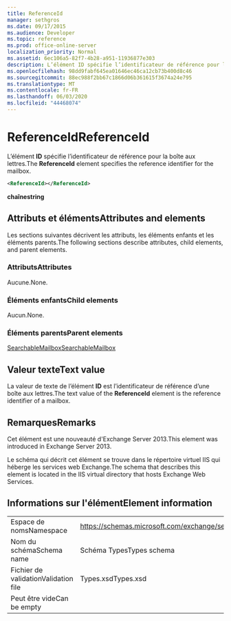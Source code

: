 ```yaml
---
title: ReferenceId
manager: sethgros
ms.date: 09/17/2015
ms.audience: Developer
ms.topic: reference
ms.prod: office-online-server
localization_priority: Normal
ms.assetid: 6ec106a5-82f7-4b28-a951-11936877e303
description: L’élément ID spécifie l’identificateur de référence pour la boîte aux lettres.
ms.openlocfilehash: 98dd9fabf645ea01646ec46ca12cb73b400d8c46
ms.sourcegitcommit: 88ec988f2bb67c1866d06b361615f3674a24e795
ms.translationtype: MT
ms.contentlocale: fr-FR
ms.lasthandoff: 06/03/2020
ms.locfileid: "44468074"
---
```

# <a name="referenceid"></a><span data-ttu-id="f9fa6-103">ReferenceId</span><span class="sxs-lookup"><span data-stu-id="f9fa6-103">ReferenceId</span></span>

<span data-ttu-id="f9fa6-104">L’élément **ID** spécifie l’identificateur de référence pour la boîte aux lettres.</span><span class="sxs-lookup"><span data-stu-id="f9fa6-104">The **ReferenceId** element specifies the reference identifier for the mailbox.</span></span> 
  
```XML
<ReferenceId></ReferenceId>
```

 <span data-ttu-id="f9fa6-105">**chaîne**</span><span class="sxs-lookup"><span data-stu-id="f9fa6-105">**string**</span></span>
## <a name="attributes-and-elements"></a><span data-ttu-id="f9fa6-106">Attributs et éléments</span><span class="sxs-lookup"><span data-stu-id="f9fa6-106">Attributes and elements</span></span>

<span data-ttu-id="f9fa6-107">Les sections suivantes décrivent les attributs, les éléments enfants et les éléments parents.</span><span class="sxs-lookup"><span data-stu-id="f9fa6-107">The following sections describe attributes, child elements, and parent elements.</span></span>
  
### <a name="attributes"></a><span data-ttu-id="f9fa6-108">Attributs</span><span class="sxs-lookup"><span data-stu-id="f9fa6-108">Attributes</span></span>

<span data-ttu-id="f9fa6-109">Aucune.</span><span class="sxs-lookup"><span data-stu-id="f9fa6-109">None.</span></span>
  
### <a name="child-elements"></a><span data-ttu-id="f9fa6-110">Éléments enfants</span><span class="sxs-lookup"><span data-stu-id="f9fa6-110">Child elements</span></span>

<span data-ttu-id="f9fa6-111">Aucun.</span><span class="sxs-lookup"><span data-stu-id="f9fa6-111">None.</span></span>
  
### <a name="parent-elements"></a><span data-ttu-id="f9fa6-112">Éléments parents</span><span class="sxs-lookup"><span data-stu-id="f9fa6-112">Parent elements</span></span>

[<span data-ttu-id="f9fa6-113">SearchableMailbox</span><span class="sxs-lookup"><span data-stu-id="f9fa6-113">SearchableMailbox</span></span>](searchablemailbox.md)
  
## <a name="text-value"></a><span data-ttu-id="f9fa6-114">Valeur texte</span><span class="sxs-lookup"><span data-stu-id="f9fa6-114">Text value</span></span>

<span data-ttu-id="f9fa6-115">La valeur de texte de l’élément **ID** est l’identificateur de référence d’une boîte aux lettres.</span><span class="sxs-lookup"><span data-stu-id="f9fa6-115">The text value of the **ReferenceId** element is the reference identifier of a mailbox.</span></span> 
  
## <a name="remarks"></a><span data-ttu-id="f9fa6-116">Remarques</span><span class="sxs-lookup"><span data-stu-id="f9fa6-116">Remarks</span></span>

<span data-ttu-id="f9fa6-117">Cet élément est une nouveauté d'Exchange Server 2013.</span><span class="sxs-lookup"><span data-stu-id="f9fa6-117">This element was introduced in Exchange Server 2013.</span></span>
  
<span data-ttu-id="f9fa6-118">Le schéma qui décrit cet élément se trouve dans le répertoire virtuel IIS qui héberge les services web Exchange.</span><span class="sxs-lookup"><span data-stu-id="f9fa6-118">The schema that describes this element is located in the IIS virtual directory that hosts Exchange Web Services.</span></span>
  
## <a name="element-information"></a><span data-ttu-id="f9fa6-119">Informations sur l'élément</span><span class="sxs-lookup"><span data-stu-id="f9fa6-119">Element information</span></span>

|||
|:-----|:-----|
|<span data-ttu-id="f9fa6-120">Espace de noms</span><span class="sxs-lookup"><span data-stu-id="f9fa6-120">Namespace</span></span>  <br/> |https://schemas.microsoft.com/exchange/services/2006/types  <br/> |
|<span data-ttu-id="f9fa6-121">Nom du schéma</span><span class="sxs-lookup"><span data-stu-id="f9fa6-121">Schema name</span></span>  <br/> |<span data-ttu-id="f9fa6-122">Schéma Types</span><span class="sxs-lookup"><span data-stu-id="f9fa6-122">Types schema</span></span>  <br/> |
|<span data-ttu-id="f9fa6-123">Fichier de validation</span><span class="sxs-lookup"><span data-stu-id="f9fa6-123">Validation file</span></span>  <br/> |<span data-ttu-id="f9fa6-124">Types.xsd</span><span class="sxs-lookup"><span data-stu-id="f9fa6-124">Types.xsd</span></span>  <br/> |
|<span data-ttu-id="f9fa6-125">Peut être vide</span><span class="sxs-lookup"><span data-stu-id="f9fa6-125">Can be empty</span></span>  <br/> ||
   

